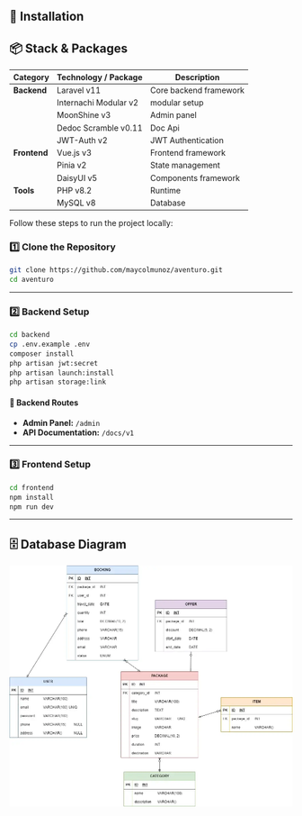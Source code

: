 ## 🚀 **Installation**

## 📦 **Stack & Packages**

| **Category** | **Technology / Package** | **Description**           |
| ------------ | ------------------------ | ------------------------- |
| **Backend**  | Laravel v11              | Core backend framework    |
|              | Internachi Modular v2    | modular setup             |
|              | MoonShine v3             | Admin panel               |
|              | Dedoc Scramble v0.11     | Doc Api                   |
|              | JWT-Auth v2              | JWT Authentication        |
| **Frontend** | Vue.js v3                | Frontend framework        |
|              | Pinia v2                 | State management          |
|              | DaisyUI v5               | Components framework      |
| **Tools**    | PHP v8.2                 | Runtime                   |
|              | MySQL v8                 | Database                  |

Follow these steps to run the project locally:

### 1️⃣ **Clone the Repository**
```bash
git clone https://github.com/maycolmunoz/aventuro.git
cd aventuro
````

---

### 2️⃣ **Backend Setup**

```bash
cd backend
cp .env.example .env
composer install
php artisan jwt:secret
php artisan launch:install
php artisan storage:link
```

#### 📂 **Backend Routes**

* **Admin Panel:** `/admin`
* **API Documentation:** `/docs/v1`

---

### 3️⃣ **Frontend Setup**

```bash
cd frontend
npm install
npm run dev
```

---

## 🗄️ **Database Diagram**

![Database](./back/aventuroDB.webp)

